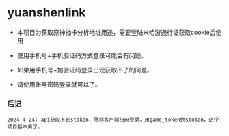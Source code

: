 # yuanshenlink
- 本项目为获取原神抽卡分析地址用途，需要登陆米哈游通行证获取cookie后使用

- 使用手机号+手机验证码方式登录可能会有问题。

- 如果用手机号+加验证码登录出现获取不了的问题。

- 请使用账号密码登录就可以了。

### 后记
    2024-4-24: api获取不到stoken，除非客户端扫码登录，用game_token换stoken，这个项目基本黄了。
